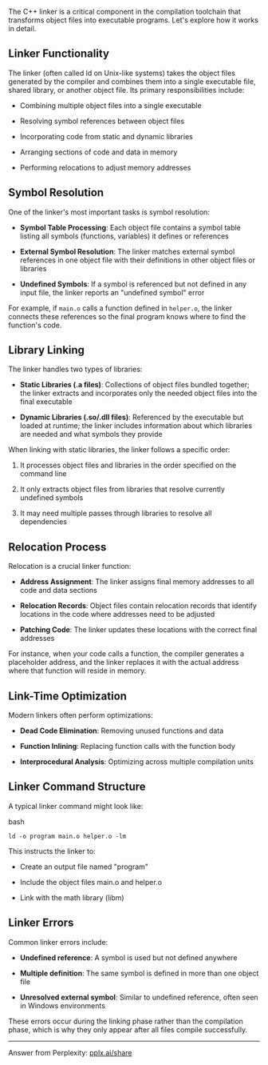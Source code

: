 The C++ linker is a critical component in the compilation toolchain that transforms object files into executable programs. Let's explore how it works in detail.

## Linker Functionality

The linker (often called ld on Unix-like systems) takes the object files generated by the compiler and combines them into a single executable file, shared library, or another object file. Its primary responsibilities include:

- Combining multiple object files into a single executable
    
- Resolving symbol references between object files
    
- Incorporating code from static and dynamic libraries
    
- Arranging sections of code and data in memory
    
- Performing relocations to adjust memory addresses
    

## Symbol Resolution

One of the linker's most important tasks is symbol resolution:

- **Symbol Table Processing**: Each object file contains a symbol table listing all symbols (functions, variables) it defines or references
    
- **External Symbol Resolution**: The linker matches external symbol references in one object file with their definitions in other object files or libraries
    
- **Undefined Symbols**: If a symbol is referenced but not defined in any input file, the linker reports an "undefined symbol" error
    

For example, if `main.o` calls a function defined in `helper.o`, the linker connects these references so the final program knows where to find the function's code.

## Library Linking

The linker handles two types of libraries:

- **Static Libraries (.a files)**: Collections of object files bundled together; the linker extracts and incorporates only the needed object files into the final executable
    
- **Dynamic Libraries (.so/.dll files)**: Referenced by the executable but loaded at runtime; the linker includes information about which libraries are needed and what symbols they provide
    

When linking with static libraries, the linker follows a specific order:

1. It processes object files and libraries in the order specified on the command line
    
2. It only extracts object files from libraries that resolve currently undefined symbols
    
3. It may need multiple passes through libraries to resolve all dependencies
    

## Relocation Process

Relocation is a crucial linker function:

- **Address Assignment**: The linker assigns final memory addresses to all code and data sections
    
- **Relocation Records**: Object files contain relocation records that identify locations in the code where addresses need to be adjusted
    
- **Patching Code**: The linker updates these locations with the correct final addresses
    

For instance, when your code calls a function, the compiler generates a placeholder address, and the linker replaces it with the actual address where that function will reside in memory.

## Link-Time Optimization

Modern linkers often perform optimizations:

- **Dead Code Elimination**: Removing unused functions and data
    
- **Function Inlining**: Replacing function calls with the function body
    
- **Interprocedural Analysis**: Optimizing across multiple compilation units
    

## Linker Command Structure

A typical linker command might look like:

bash

`ld -o program main.o helper.o -lm`

This instructs the linker to:

- Create an output file named "program"
    
- Include the object files main.o and helper.o
    
- Link with the math library (libm)
    

## Linker Errors

Common linker errors include:

- **Undefined reference**: A symbol is used but not defined anywhere
    
- **Multiple definition**: The same symbol is defined in more than one object file
    
- **Unresolved external symbol**: Similar to undefined reference, often seen in Windows environments
    

These errors occur during the linking phase rather than the compilation phase, which is why they only appear after all files compile successfully.

---

Answer from Perplexity: [pplx.ai/share](https://www.perplexity.ai/search/pplx.ai/share)